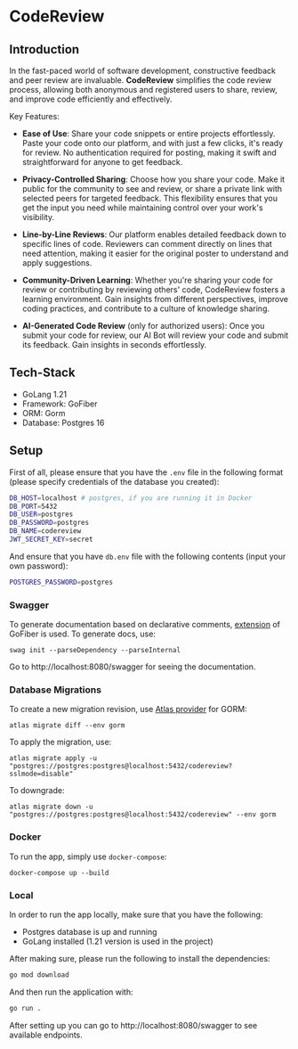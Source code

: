 # CodeReview

## Introduction

In the fast-paced world of software development, constructive feedback and peer review are invaluable. **CodeReview** simplifies the code review process, allowing both anonymous and registered users to share, review, and improve code efficiently and effectively.


Key Features:

- **Ease of Use**: Share your code snippets or entire projects effortlessly. Paste your code onto our platform, and with just a few clicks, it's ready for review. No authentication required for posting, making it swift and straightforward for anyone to get feedback.

- **Privacy-Controlled Sharing**: Choose how you share your code. Make it public for the community to see and review, or share a private link with selected peers for targeted feedback. This flexibility ensures that you get the input you need while maintaining control over your work's visibility.

- **Line-by-Line Reviews**: Our platform enables detailed feedback down to specific lines of code. Reviewers can comment directly on lines that need attention, making it easier for the original poster to understand and apply suggestions.

- **Community-Driven Learning**: Whether you're sharing your code for review or contributing by reviewing others' code, CodeReview fosters a learning environment. Gain insights from different perspectives, improve coding practices, and contribute to a culture of knowledge sharing.

- **AI-Generated Code Review** (only for authorized users): Once you submit your code for review, our AI Bot will review your code and submit its feedback. Gain insights in seconds effortlessly.

## Tech-Stack

- GoLang 1.21
- Framework: GoFiber
- ORM: Gorm
- Database: Postgres 16

## Setup

First of all, please ensure that you have the `.env` file in the following format (please specify credentials of the database you created):

```bash
DB_HOST=localhost # postgres, if you are running it in Docker
DB_PORT=5432
DB_USER=postgres
DB_PASSWORD=postgres
DB_NAME=codereview
JWT_SECRET_KEY=secret
```

And ensure that you have `db.env` file with the following contents (input your own password):
```bash
POSTGRES_PASSWORD=postgres
```

### Swagger

To generate documentation based on declarative comments, [extension](https://github.com/gofiber/swagger) of GoFiber is used. To generate docs, use:

```
swag init --parseDependency --parseInternal
```

Go to http://localhost:8080/swagger for seeing the documentation.

### Database Migrations

To create a new migration revision, use [Atlas provider](https://github.com/ariga/atlas-provider-gorm) for GORM:
```
atlas migrate diff --env gorm 
```

To apply the migration, use:

```
atlas migrate apply -u "postgres://postgres:postgres@localhost:5432/codereview?sslmode=disable"
```

To downgrade:
```
atlas migrate down -u "postgres://postgres:postgres@localhost:5432/codereview" --env gorm
```

### Docker

To run the app, simply use `docker-compose`:

```
docker-compose up --build
```

### Local

In order to run the app locally, make sure that you have the following:
- Postgres database is up and running
- GoLang installed (1.21 version is used in the project)


After making sure, please run the following to install the dependencies:
```bash
go mod download
```


And then run the application with:
```bash
go run .
```

After setting up you can go to http://localhost:8080/swagger to see available endpoints.
